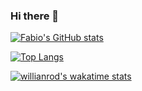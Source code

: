 ### Hi there 👋

[![Fabio's GitHub stats](https://github-readme-stats.vercel.app/api?username=theenergici&count_private=true&show_icons=true&theme=codeSTACKr)
](https://github.com/theenergici/github-readme-stats)

[![Top Langs](https://github-readme-stats.vercel.app/api/top-langs/?username=theEnergici&langs_count=8&theme=codeSTACKr)](https://github.com/theenergici/github-readme-stats)

[![willianrod's wakatime stats](https://github-readme-stats.vercel.app/api/wakatime?username=theenergici&theme=codeSTACKr)](https://github.com/theenergici/github-readme-stats)

<!--
**theenergici/theenergici** is a ✨ _special_ ✨ repository because its `README.md` (this file) appears on your GitHub profile.

Here are some ideas to get you started:

- 🔭 I’m currently working on ...
- 🌱 I’m currently learning ...
- 👯 I’m looking to collaborate on ...
- 🤔 I’m looking for help with ...
- 💬 Ask me about ...
- 📫 How to reach me: ...
- 😄 Pronouns: ...
- ⚡ Fun fact: ...
-->

